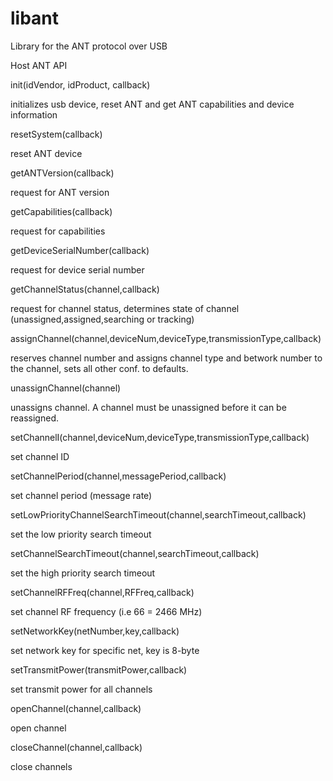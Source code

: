 libant
======

Library for the ANT protocol over USB

Host ANT API

init(idVendor, idProduct, callback)

  initializes usb device, reset ANT and get ANT capabilities and device information
  
resetSystem(callback)

   reset ANT device
   
getANTVersion(callback)

   request for ANT version
   
getCapabilities(callback)

  request for capabilities
  
getDeviceSerialNumber(callback)

  request for device serial number
  
getChannelStatus(channel,callback)

  request for channel status, determines state of channel (unassigned,assigned,searching or tracking)
  
assignChannel(channel,deviceNum,deviceType,transmissionType,callback)
  
  reserves channel number and assigns channel type and betwork number to the channel, sets all other conf. to defaults.
  
unassignChannel(channel)

  unassigns channel. A channel must be unassigned before it can be reassigned.
  
setChannelI(channel,deviceNum,deviceType,transmissionType,callback)
  
  set channel ID
  
setChannelPeriod(channel,messagePeriod,callback)

  set channel period (message rate)
  
setLowPriorityChannelSearchTimeout(channel,searchTimeout,callback)

  set the low priority search timeout
  
setChannelSearchTimeout(channel,searchTimeout,callback)

  set the high priority search timeout
  
setChannelRFFreq(channel,RFFreq,callback)

  set channel RF frequency (i.e 66 = 2466 MHz)
  
setNetworkKey(netNumber,key,callback)

  set network key for specific net, key is 8-byte
  
setTransmitPower(transmitPower,callback)

  set transmit power for all channels
  
openChannel(channel,callback)

  open channel
  
closeChannel(channel,callback)

  close channels
  



